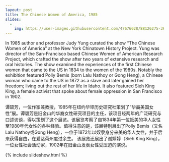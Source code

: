```yaml
---
layout: post
title: The Chinese Women of America, 1985
slides:
  -
    img: https://user-images.githubusercontent.com/47676628/88126275-3654ff00-cb9f-11ea-92af-f8cc592f1e68.jpg
---
```


In 1985 author and professor Judy Yung curated the show “The Chinese Women of America” at the New York Chinatown History Project.  Yung was director of the San-Francisco based Chinese Women of American Research Project, which crafted the show after two years of extensive research and oral histories.  The show examined the experiences of the first Chinese women that came to the US in 1834 to the women of the 1980s.  Notably the exhibition featured Polly Bemis (born Lalu Nathoy or Gong Heng), a Chinese woman who came to the US in 1872 as a slave and later gained her freedom; living out the rest of her life in Idaho.  It also featured Sieh King King, a female activist that spoke about female oppression in San Francisco in 1902.  

谭碧芳，一位作家兼教授，1985年在纽约华埠历史研究社策划了”华裔美国女性”展。谭碧芳是旧金山的华裔女性研究项目的主任，该项目经两年的广泛研究与口述访谈，得以策划了这个展览。该展览考察了自1834年第一位抵美的华人女性至1980年代女性的各种经验。值得注意的是，该展特别展出了Polly Bemis（又名Lalu Nathoy或Gong Heng），一位于1872年以奴隶身分来美的华人女性，并于后来获得自由，在爱达荷州度过余生。 该展览还展出了谢婷婷（Sieh King King），一位女性社会活动家，1902年在旧金山发表女性受压迫的演说。

{% include slideshow.html %}


